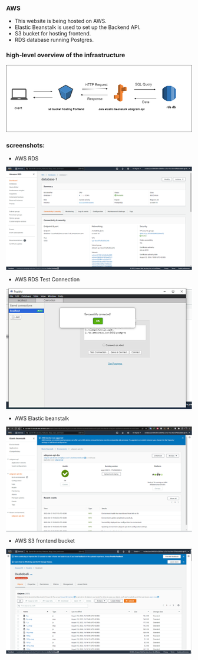 ### AWS

* This website is being hosted on AWS.
* Elastic Beanstalk is used to set up the Backend API.
* S3 bucket for hosting frontend.
* RDS database running Postgres.

### high-level overview of the infrastructure

![overview](./screenshots/infrastructure_diagram.png)

### screenshots:

* AWS RDS 

![RDS](./screenshots/rds.png)


* AWS RDS Test Connection

![RDS Test Connection](./screenshots/ds_test.png)


* AWS Elastic beanstalk

![elacstic beanstalk](./screenshots/eb.PNG)


* AWS S3 frontend bucket

![S3 bucket](./screenshots/s3.PNG)
